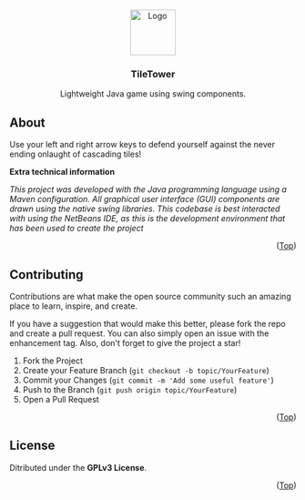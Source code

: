 
<a name="readme-top"></a>

<!-- HEADER -->

<br />
<div align="center">
  <a href="https://github.com/mpiet-za/TileTower">
    <img src="https://avatars.githubusercontent.com/u/63480247?v=4" alt="Logo" width="80" height="80">
  </a>

<h3 align="center">TileTower</h3>

  <p align="center">
    Lightweight Java game using swing components.
  </p>
</div>

<!-- INFORMATION -->

## About

Use your left and right arrow keys to defend yourself against the never ending onlaught of cascading tiles!

**Extra technical information**

*This project was developed with the Java programming language using a Maven configuration. All graphical user interface (GUI) components are drawn using
the native swing libraries. This codebase is best interacted with using the NetBeans IDE, as this is the development environment that has been used to
create the project*

<p align="right">(<a href="#readme-top">Top</a>)</p>

<!-- CONTRIBUTING -->

## Contributing

Contributions are what make the open source community such an amazing place to learn, inspire, and create.

If you have a suggestion that would make this better, please fork the repo and create a pull request. 
You can also simply open an issue with the enhancement tag.
Also, don't forget to give the project a star!

1. Fork the Project
2. Create your Feature Branch (`git checkout -b topic/YourFeature`)
3. Commit your Changes (`git commit -m 'Add some useful feature'`)
4. Push to the Branch (`git push origin topic/YourFeature`)
5. Open a Pull Request

<p align="right">(<a href="#readme-top">Top</a>)</p>

<!-- LICENSE -->

## License

Ditributed under the **GPLv3 License**.

<p align="right">(<a href="#readme-top">Top</a>)</p>

